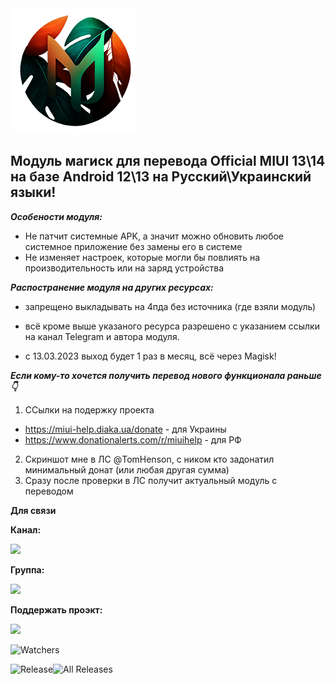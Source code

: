 <img src="https://raw.githubusercontent.com/kazhemons/CNtoRU/main/img/Logo.png">

## Модуль магиск для перевода Official MIUI 13\14 на базе Android 12\13 на Русский\Украинский языки! ##

***Особености модуля:***
- Не патчит системные APK, а значит можно обновить любое системное приложение без замены его в системе
- Не изменяет настроек, которые могли бы повлиять на производительность или на заряд устройства

***Распостранение модуля на других ресурсах:***
- запрещено выкладывать на 4пда без источника (где взяли модуль)
- всё кроме выше указаного ресурса разрешено с указанием ссылки на канал Telegram и автора модуля.

- с 13.03.2023 выход будет 1 раз в месяц, всё через Magisk!


***Если кому-то хочется получить перевод нового функционала раньше 👇***

1. ССылки на подержку проекта
- https://miui-help.diaka.ua/donate - для Украины
- https://www.donationalerts.com/r/miuihelp - для РФ

2. Скриншот мне в ЛС @TomHenson, с ником кто задонатил минимальный донат (или любая другая сумма)
3. Сразу после проверки в ЛС получит актуальный модуль с переводом

**Для связи**

**Канал:**

<a href="https://t.me/magiskCNtoRU"><img src="https://img.shields.io/badge/Telegram-Канал-blue?longCache=true&style=flat"> </a>

**Группа:**

<a href="https://t.me/mgCNtoRU"><img src="https://img.shields.io/badge/Telegram-Группа-blue?longCache=true&style=flat"> </a>

**Поддержать проэкт:** 

<a href="https://www.donationalerts.com/r/miuihelp"><img src="https://img.shields.io/badge/DonationAlerts-Поддержать-green?longCache=true&style=flat"> </a>

![Watchers](https://img.shields.io/github/watchers/kazhemons/CNtoRU?label=Посещений&style=FOR-THE-BADGE)

![Release](https://img.shields.io/github/downloads/kazhemons/CNtoRU/latest/total?label=Скачиваний%20%28Последний%20Релиз%29&style=social)![All Releases](https://img.shields.io/github/downloads/kazhemons/CNtoRU/total?label=Скачиваний%20%28Все%20релизы%29&style=social) 
